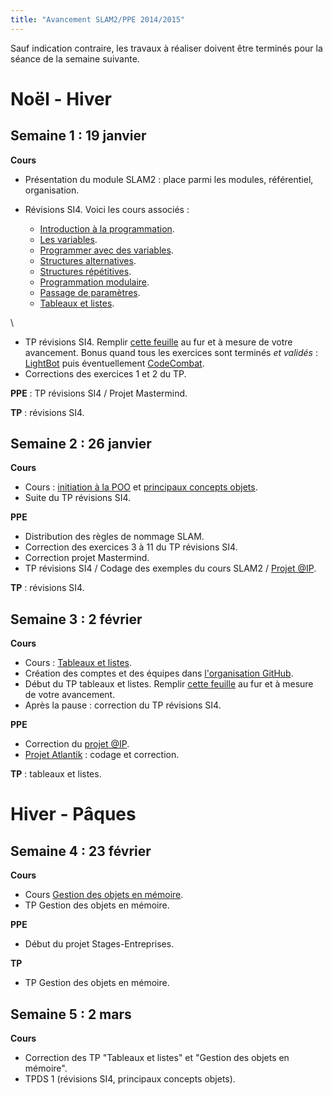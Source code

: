 ```yaml
---
title: "Avancement SLAM2/PPE 2014/2015"
---
```


Sauf indication contraire, les travaux à réaliser doivent être terminés pour la séance de la semaine suivante.

# Noël - Hiver

## Semaine 1 : 19 janvier

**Cours**

* Présentation du module SLAM2 : place parmi les modules, référentiel, organisation.
* Révisions SI4. Voici les cours associés :

    * [Introduction à la programmation](/cours/introduction-programmation/).
    * [Les variables](/cours/variables/).
    * [Programmer avec des variables](/cours/programmer-variables/).
    * [Structures alternatives](/cours/structures-alternatives/).
    * [Structures répétitives](/cours/structures-repetitives/).
    * [Programmation modulaire](/cours/programmation-modulaire/).
    * [Passage de paramètres](/cours/passage-parametres/).
    * [Tableaux et listes](/cours/tableaux-listes/).

\

* TP révisions SI4. Remplir [cette feuille](https://docs.google.com/spreadsheets/d/1GlhptsEPKeWuXo21WTfiUeZWz4_tA9uYfoc8nxRBy_4/edit?usp=sharing) au fur et à mesure de votre avancement. Bonus quand tous les exercices sont terminés *et validés* : [LightBot](http://lightbot.com/hocflash.html) puis éventuellement [CodeCombat](https://codecombat.com/).
* Corrections des exercices 1 et 2 du TP.

**PPE** : TP révisions SI4 / Projet Mastermind.

**TP** : révisions SI4.

## Semaine 2 : 26 janvier

**Cours**

* Cours : [initiation à la POO](http://bpesquet.gitbooks.io/programmation-orientee-objet-csharp/content/chapters/01-initiation-poo.html) et [principaux concepts objets](http://bpesquet.gitbooks.io/programmation-orientee-objet-csharp/content/chapters/02-principaux-concepts-objets.html).
* Suite du TP révisions SI4.

**PPE**

* Distribution des règles de nommage SLAM.
* Correction des exercices 3 à 11 du TP révisions SI4.
* Correction projet Mastermind.
* TP révisions SI4 / Codage des exemples du cours SLAM2 / [Projet @IP](/activite/projet-adresse-ip).

**TP** : révisions SI4.

## Semaine 3 : 2 février

**Cours**

* Cours : [Tableaux et listes](/cours/tableaux-listes/).
* Création des comptes et des équipes dans [l'organisation GitHub](https://github.com/lmdsio-slam2).
* Début du TP tableaux et listes. Remplir [cette feuille](https://docs.google.com/spreadsheets/d/19C_SDuUlL559tCZWRWG4TzDLeHSxfw8TtVi62H2bVlo/edit?usp=sharing) au fur et à mesure de votre avancement.
* Après la pause : correction du TP révisions SI4.

**PPE**

* Correction du [projet @IP](/activite/projet-adresse-ip).
* [Projet Atlantik](/activite/projet-atlantik) : codage et correction.

**TP** : tableaux et listes.

# Hiver - Pâques

## Semaine 4 : 23 février

**Cours**

* Cours [Gestion des objets en mémoire](http://bpesquet.gitbooks.io/programmation-orientee-objet-csharp/content/chapters/03-gestion-objets-memoire.html).
* TP Gestion des objets en mémoire.

**PPE**

* Début du projet Stages-Entreprises.

**TP**

* TP Gestion des objets en mémoire.

## Semaine 5 : 2 mars

**Cours**

* Correction des TP "Tableaux et listes" et "Gestion des objets en mémoire".
* TPDS 1 (révisions SI4, principaux concepts objets).
